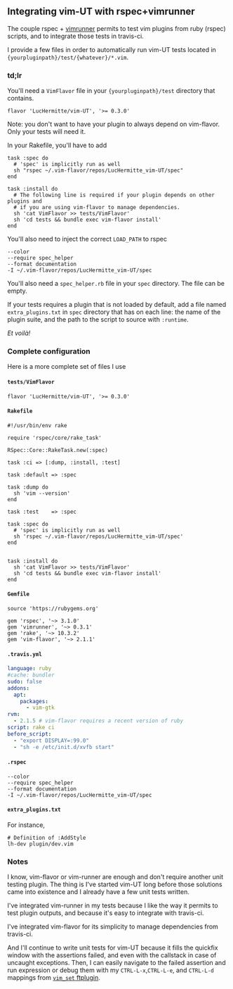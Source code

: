 ## Integrating vim-UT with rspec+vimrunner

The couple rspec + [vimrunner](http://github.com/AndrewRadev/vimrunner) permits
to test vim plugins from ruby (rspec) scripts, and to integrate those tests in
travis-ci.

I provide a few files in order to automatically run vim-UT tests located in
`{yourpluginpath}/test/{whatever}/*.vim`.

### td;lr

You'll need a `VimFlavor` file in your `{yourpluginpath}/test` directory that
contains.
```
flavor 'LucHermitte/vim-UT', '>= 0.3.0'
```
Note: you don't want to have your plugin to always depend on vim-flavor. Only
your tests will need it.

In your Rakefile, you'll have to add

```Rakefile
task :spec do
  # 'spec' is implicitly run as well
  sh "rspec ~/.vim-flavor/repos/LucHermitte_vim-UT/spec"
end

task :install do
  # The following line is required if your plugin depends on other plugins and
  # if you are using vim-flavor to manage dependencies.
  sh 'cat VimFlavor >> tests/VimFlavor'
  sh 'cd tests && bundle exec vim-flavor install'
end
```

You'll also need to inject the correct `LOAD_PATH` to rspec
```.rspec
--color
--require spec_helper
--format documentation
-I ~/.vim-flavor/repos/LucHermitte_vim-UT/spec
```

You'll also need a `spec_helper.rb` file in your `spec` directory. The file can
be empty.

If your tests requires a plugin that is not loaded by default, add a file named
`extra_plugins.txt` in `spec` directory that has on each line: the name of the
plugin suite, and the path to the script to source with `:runtime`.

_Et voilà!_


### Complete configuration

Here is a more complete set of files I use

#### `tests/VimFlavor`

```
flavor 'LucHermitte/vim-UT', '>= 0.3.0'
```

#### `Rakefile`

```Rakefile
#!/usr/bin/env rake

require 'rspec/core/rake_task'

RSpec::Core::RakeTask.new(:spec)

task :ci => [:dump, :install, :test]

task :default => :spec

task :dump do
  sh 'vim --version'
end

task :test    => :spec

task :spec do
  # 'spec' is implicitly run as well
  sh 'rspec ~/.vim-flavor/repos/LucHermitte_vim-UT/spec'
end


task :install do
  sh 'cat VimFlavor >> tests/VimFlavor'
  sh 'cd tests && bundle exec vim-flavor install'
end
```

#### `Gemfile`

```Gem
source 'https://rubygems.org'

gem 'rspec', '~> 3.1.0'
gem 'vimrunner', '~> 0.3.1'
gem 'rake', '~> 10.3.2'
gem 'vim-flavor', '~> 2.1.1'
```

#### `.travis.yml`

```yml
language: ruby
#cache: bundler
sudo: false
addons:
  apt:
    packages:
      - vim-gtk
rvm:
  - 2.1.5 # vim-flavor requires a recent version of ruby
script: rake ci
before_script:
  - "export DISPLAY=:99.0"
  - "sh -e /etc/init.d/xvfb start"
```

#### `.rspec`
```.rspec
--color
--require spec_helper
--format documentation
-I ~/.vim-flavor/repos/LucHermitte_vim-UT/spec
```

#### `extra_plugins.txt`
For instance,
```
# Definition of :AddStyle
lh-dev plugin/dev.vim
```

### Notes

I know, vim-flavor or vim-runner are enough and don't require another unit
testing plugin. The thing is I've started vim-UT long before those solutions
came into existence and I already have a few unit tests written.

I've integrated vim-runner in my tests because I like the way it permits to
test plugin outputs, and because it's easy to integrate with travis-ci.

I've integrated vim-flavor for its simplicity to manage dependencies from
travis-ci.

And I'll continue to write unit tests for vim-UT because it fills the quickfix
window with the assertions failed, and even with the callstack in case of
uncaught exceptions. Then, I can easily navigate to the failed assertion and
run expression or debug them with my `CTRL-L-x`,`CTRL-L-e`, and `CTRL-L-d`
mappings from
[`vim_set` ftplugin](http://github.com/LucHermitte/lh-misc/tree/master/ftplugin/vim_set.vim).

